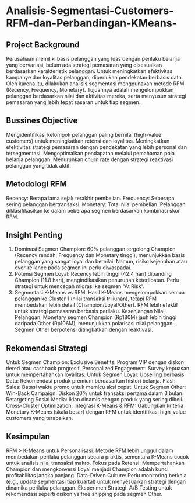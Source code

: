 # Analisis-Segmentasi-Customers-RFM-dan-Perbandingan-KMeans-
## Project Background
Perusahaan memiliki basis pelanggan yang luas dengan perilaku belanja yang bervariasi, belum ada strategi pemasaran yang disesuaikan berdasarkan karakteristik pelanggan. Untuk meningkatkan efektivitas kampanye dan loyalitas pelanggan, diperlukan pendekatan berbasis data. Oleh karena itu, dilakukan analisis segmentasi menggunakan metode RFM (Recency, Frequency, Monetary). Tujuannya adalah mengelompokkan pelanggan berdasarkan nilai dan aktivitas mereka, serta menyusun strategi pemasaran yang lebih tepat sasaran untuk tiap segmen.
## Bussines Objective
Mengidentifikasi kelompok pelanggan paling bernilai (high-value customers) untuk meningkatkan retensi dan loyalitas.
Meningkatkan efektivitas strategi pemasaran dengan pendekatan yang lebih personal dan tersegmentasi.
Mengoptimalkan pendapatan melalui pemahaman pola belanja pelanggan.
Menurunkan churn rate dengan strategi reaktivasi pelanggan yang tidak aktif.
## Metodologi RFM
Recency: Berapa lama sejak terakhir pembelian.
Frequency: Seberapa sering pelanggan bertransaksi.
Monetary: Total nilai pembelian.
Pelanggan diklasifikasikan ke dalam beberapa segmen berdasarkan kombinasi skor RFM.
## Insight Penting
1. Dominasi Segmen Champion:
60% pelanggan tergolong Champion (Recency rendah, Frequency dan Monetary tinggi), menunjukkan basis pelanggan yang sangat loyal dan bernilai.
Namun, risiko kejenuhan atau over-reliance pada segmen ini perlu diwaspadai.
2. Potensi Segmen Loyal:
Recency lebih tinggi (42.4 hari) dibanding Champion (11.8 hari), mengindikasikan penurunan keterlibatan.
Perlu strategi untuk mencegah migrasi ke segmen "At Risk".
3. Segmentasi K-Means vs RFM:
Hasil K-Means mengelompokkan semua pelanggan ke Cluster 1 (nilai transaksi triliunan), tetapi RFM membedakan lebih detail (Champion/Loyal/Other).
RFM lebih efektif untuk strategi pemasaran berbasis perilaku.
Kesenjangan Nilai Pelanggan:
Monetary segmen Champion (Rp180M) jauh lebih tinggi daripada Other (Rp106M), menunjukkan polarisasi nilai pelanggan.
Segmen Other berpotensi ditingkatkan dengan reaktivasi.
## Rekomendasi Strategi
Untuk Segmen Champion:
Exclusive Benefits: Program VIP dengan diskon tiered atau cashback progresif.
Personalized Engagement: Survey kepuasan untuk mempertahankan loyalitas.
Untuk Segmen Loyal:
Upselling berbasis Data: Rekomendasi produk premium berdasarkan histori belanja.
Flash Sales: Batasi waktu promo untuk memicu aksi cepat.
Untuk Segmen Other:
Win-Back Campaign: Diskon 20% untuk transaksi pertama dalam 3 bulan.
Retargeting Sosial Media: Iklan dinamis dengan produk yang sering dibeli.
Cross-Cluster Optimization:
Integrasi K-Means & RFM: Gabungkan kriteria Monetary K-Means (skala besar) dengan RFM untuk identifikasi high-value customers yang terabaikan.
## Kesimpulan 
RFM > K-Means untuk Personalisasi:
Metode RFM lebih unggul dalam membedakan perilaku pelanggan secara praktis, sementara K-Means cocok untuk analisis nilai transaksi makro.
Fokus pada Retensi:
Mempertahankan Champion dan mengkonversi Loyal menjadi Champion adalah kunci profitabilitas jangka panjang.
Data-Driven Culture:
Perlu monitoring berkala (e.g., update segmentasi tiap kuartal) untuk menyesuaikan strategi dengan dinamika perilaku pelanggan.
Eksperimen Strategi:
A/B Testing untuk rekomendasi seperti diskon vs free shipping pada segmen Other.

